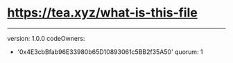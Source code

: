 # https://tea.xyz/what-is-this-file
---
version: 1.0.0
codeOwners:
  - '0x4E3cbBfab96E33980b65D10893061c5BB2f35A50'
quorum: 1
